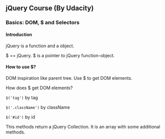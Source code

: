 ## jQuery Course (By Udacity)

### Basics: DOM, $ and Selectors

#### Introduction

jQuery is a function and a object.

$ == jQuery. $ is a pointer to jQuery function-object.

#### How to use $?

DOM inspiration like parent tree. Use $ to get DOM elements.

How does $ get DOM elements?

```$('tag')``` by tag

```$('.className')``` by className

```$('#id')``` by id

This methods  return a jQuery Collection. It is an array with some additional methods.

